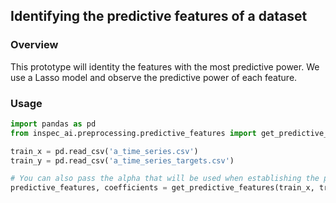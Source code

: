 ## Identifying the predictive features of a dataset

### Overview

This prototype will identity the features with the most predictive power. We use a Lasso model and observe the predictive power of each feature.

### Usage

```python
import pandas as pd
from inspec_ai.preprocessing.predictive_features import get_predictive_features

train_x = pd.read_csv('a_time_series.csv')
train_y = pd.read_csv('a_time_series_targets.csv')

# You can also pass the alpha that will be used when establishing the predictive power of each feature.
predictive_features, coefficients = get_predictive_features(train_x, train_y)
```